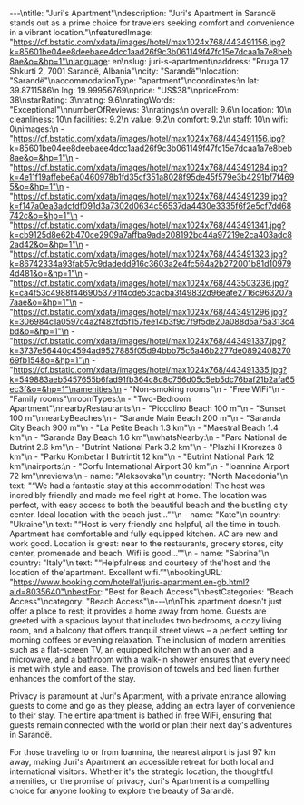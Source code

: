 ---\ntitle: "Juri's Apartment"\ndescription: "Juri's Apartment in Sarandë stands out as a prime choice for travelers seeking comfort and convenience in a vibrant location."\nfeaturedImage: "https://cf.bstatic.com/xdata/images/hotel/max1024x768/443491156.jpg?k=85601be04ee8deebaee4dcc1aad26f9c3b061149f47fc15e7dcaa1a7e8beb8ae&o=&hp=1"\nlanguage: en\nslug: juri-s-apartment\naddress: "Rruga 17 Shkurti 2, 7001 Sarandë, Albania"\ncity: "Sarandë"\nlocation: "Sarandë"\naccommodationType: "apartment"\ncoordinates:\n  lat: 39.8711586\n  lng: 19.99956769\nprice: "US$38"\npriceFrom: 38\nstarRating: 3\nrating: 9.6\nratingWords: "Exceptional"\nnumberOfReviews: 3\nratings:\n  overall: 9.6\n  location: 10\n  cleanliness: 10\n  facilities: 9.2\n  value: 9.2\n  comfort: 9.2\n  staff: 10\n  wifi: 0\nimages:\n  - "https://cf.bstatic.com/xdata/images/hotel/max1024x768/443491156.jpg?k=85601be04ee8deebaee4dcc1aad26f9c3b061149f47fc15e7dcaa1a7e8beb8ae&o=&hp=1"\n  - "https://cf.bstatic.com/xdata/images/hotel/max1024x768/443491284.jpg?k=4e11f19affebe6a0460978b1fd35cf351a8028f95de45f579e3b4291bf7f4695&o=&hp=1"\n  - "https://cf.bstatic.com/xdata/images/hotel/max1024x768/443491239.jpg?k=f147a0ea3adcfdf091d3a7302d0634c56537da4430e3335f6f2e5cf7dd68742c&o=&hp=1"\n  - "https://cf.bstatic.com/xdata/images/hotel/max1024x768/443491341.jpg?k=cb9125d8e62b470ce2909a7affba9ade208192bc44a97219e2ca403adc82ad42&o=&hp=1"\n  - "https://cf.bstatic.com/xdata/images/hotel/max1024x768/443491323.jpg?k=86742334a93fab57c9dadedd916c3603a2e4fc564a2b272001b81d109794d481&o=&hp=1"\n  - "https://cf.bstatic.com/xdata/images/hotel/max1024x768/443503236.jpg?k=ca4f53c4988f4469053791f4cde53cacba3f49832d96eafe2716c963207a7aae&o=&hp=1"\n  - "https://cf.bstatic.com/xdata/images/hotel/max1024x768/443491296.jpg?k=306984c1a0597c4a2f482fd5f157fee14b3f9c7f9f5de20a088d5a75a313c4bd&o=&hp=1"\n  - "https://cf.bstatic.com/xdata/images/hotel/max1024x768/443491337.jpg?k=3737e56440c4594ad9527885f05d94bbb75c6a46b2277de089240827069fb154&o=&hp=1"\n  - "https://cf.bstatic.com/xdata/images/hotel/max1024x768/443491335.jpg?k=549883aeb5457655b6fad91fb364c8d8c756d05c5eb5dc76baf21b2afa65ec3f&o=&hp=1"\namenities:\n  - "Non-smoking rooms"\n  - "Free WiFi"\n  - "Family rooms"\nroomTypes:\n  - "Two-Bedroom Apartment"\nnearbyRestaurants:\n  - "Piccolino Beach 100 m"\n  - "Sunset 100 m"\nnearbyBeaches:\n  - "Sarande Main Beach 200 m"\n  - "Saranda City Beach 900 m"\n  - "La Petite Beach 1.3 km"\n  - "Maestral Beach 1.4 km"\n  - "Saranda Bay Beach 1.6 km"\nwhatsNearby:\n  - "Parc National de Butrint 2.6 km"\n  - "Butrint National Park 3.2 km"\n  - "Plazhi I Krorezes 8 km"\n  - "Parku Kombetar I Butrintit 12 km"\n  - "Butrint National Park 12 km"\nairports:\n  - "Corfu International Airport 30 km"\n  - "Ioannina Airport 72 km"\nreviews:\n  - name: "Aleksovska"\n    country: "North Macedonia"\n    text: "“We had a fantastic stay at this accommodation! The host was incredibly friendly and made me feel right at home. The location was perfect, with easy access to both the beautiful beach and the bustling city center. Ideal location with the beach just...”"\n  - name: "Kate"\n    country: "Ukraine"\n    text: "“Host is very friendly and helpful, all the time in touch. Apartment has comfortable and fully equipped kitchen. AC are new and work good. Location is great: near to the restaurants, grocery stores, city center, promenade and beach. Wifi is good...”"\n  - name: "Sabrina"\n    country: "Italy"\n    text: "“Helpfulness and courtesy of the'host and the location of the'apartment.
Excellent wifi.”"\nbookingURL: "https://www.booking.com/hotel/al/juris-apartment.en-gb.html?aid=8035640"\nbestFor: "Best for Beach Access"\nbestCategories: "Beach Access"\ncategory: "Beach Access"\n---\n\nThis apartment doesn't just offer a place to rest; it provides a home away from home. Guests are greeted with a spacious layout that includes two bedrooms, a cozy living room, and a balcony that offers tranquil street views – a perfect setting for morning coffees or evening relaxation. The inclusion of modern amenities such as a flat-screen TV, an equipped kitchen with an oven and a microwave, and a bathroom with a walk-in shower ensures that every need is met with style and ease. The provision of towels and bed linen further enhances the comfort of the stay.

Privacy is paramount at Juri's Apartment, with a private entrance allowing guests to come and go as they please, adding an extra layer of convenience to their stay. The entire apartment is bathed in free WiFi, ensuring that guests remain connected with the world or plan their next day's adventures in Sarandë.

For those traveling to or from Ioannina, the nearest airport is just 97 km away, making Juri's Apartment an accessible retreat for both local and international visitors. Whether it's the strategic location, the thoughtful amenities, or the promise of privacy, Juri's Apartment is a compelling choice for anyone looking to explore the beauty of Sarandë.